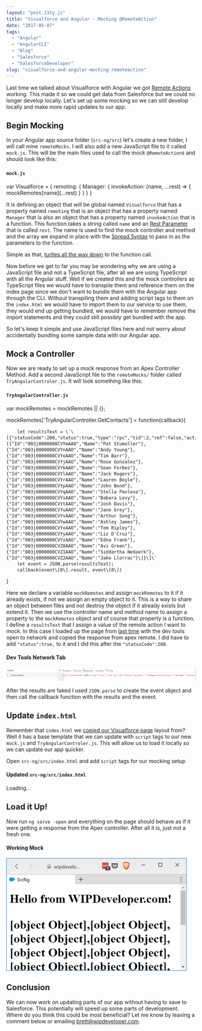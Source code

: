 ```yaml
---
layout: "post.11ty.js"
title: "Visualforce and Angular - Mocking @RemoteAction"
date: "2017-05-07"
tags: 
  - "Angular"
  - "AngularCLI"
  - "Blog"
  - "Salesforce"
  - "SalesforceDeveloper"
slug: "visualforce-and-angular-mocking-remoteaction"
---
```


Last time we talked about Visualforce with Angular we got [Remote Actions](/2017/05/01/visualforce-and-angular-remoteaction-in-action/) working. This made it so we could get data from Salesforce but we could no longer develop locally. Let's set up some mocking so we can still develop locally and make more rapid updates to our app.

## Begin Mocking

In your Angular app source folder (`src-ng/src`) let's create a new folder, I will call mine `remoteMocks`. I will also add a new JavaScript file to it called `mock.js`. This will be the main files used to call the mock `@RemoteAction`s and should look like this:

#### `mock.js`

var Visualforce = {
  remoting: {
    Manager: {
      invokeAction: (name, ...rest) => {
        mockRemotes\[name\](...rest)
      }
    }
  }
}

It is defining an object that will be global named `Visualforce` that has a property named `remoting` that is an object that has a property named `Manager` that is also an object that has a property named `invokeAction` that is a function. This function takes a string called `name` and an [Rest Parameter](/2017/05/03/ecmascript-6-rest-parameters/) that is called `rest`. The name is used to find the mock controller and method and the array we expand in place with the [Spread Syntax](/2017/05/04/ecmascript-6-spread-syntax/) to pass in as the parameters to the function.

Simple as that, [turtles all the way down](https://xkcd.com/1416/) to the function call.

Now before we get to far you may be wondering why we are using a JavaScript file and not a TypeScript file, after all we are using TypeScript with all the Angular stuff. Well if we created this and the mock controllers as TypeScript files we would have to transpile them and reference them on the index page since we don't want to bundle them with the Angular app through the CLI. Without transpiling them and adding script tags to them on the `index.html` we would have to import them to our service to use them, they would end up getting bundled, we would have to remember remove the import statements and they could still possibly get bundled with the app.

So let's keep it simple and use JavaScript files here and not worry about accidentally bundling some sample data with our Angular app.

## Mock a Controller

Now we are ready to set up a mock response from an Apex Controller Method. Add a second JavaScript file to the `remoteMocks/` folder called `TryAngularControler.js`. It will look something like this:

#### `TryAngularController.js`

var mockRemotes = mockRemotes || {};

mockRemotes\['TryAngularController.GetContacts'\] = function(callback){

        let resultsText = \`\[{"statusCode":200,"status":true,"type":"rpc","tid":2,"ref":false,"action":"TryAngularController","method":"GetContacts","result":\[{"Id":"003j0000008CVYmAAO","Name":"Pat Stumuller"},{"Id":"003j0000008CVYnAAO","Name":"Andy Young"},{"Id":"003j0000008CVYoAAO","Name":"Tim Barr"},{"Id":"003j0000008CVYjAAO","Name":"Rose Gonzalez"},{"Id":"003j0000008CVYkAAO","Name":"Sean Forbes"},{"Id":"003j0000008CVYlAAO","Name":"Jack Rogers"},{"Id":"003j0000008CVYrAAO","Name":"Lauren Boyle"},{"Id":"003j0000008CVYpAAO","Name":"John Bond"},{"Id":"003j0000008CVYqAAO","Name":"Stella Pavlova"},{"Id":"003j0000008CVYsAAO","Name":"Babara Levy"},{"Id":"003j0000008CVYtAAO","Name":"Josh Davis"},{"Id":"003j0000008CVYuAAO","Name":"Jane Grey"},{"Id":"003j0000008CVYvAAO","Name":"Arthur Song"},{"Id":"003j0000008CVYwAAO","Name":"Ashley James"},{"Id":"003j0000008CVYxAAO","Name":"Tom Ripley"},{"Id":"003j0000008CVYyAAO","Name":"Liz D'Cruz"},{"Id":"003j0000008CVYzAAO","Name":"Edna Frank"},{"Id":"003j0000008CVZ0AAO","Name":"Avi Green"},{"Id":"003j0000008CVZ1AAO","Name":"Siddartha Nedaerk"},{"Id":"003j0000008CVZ2AAO","Name":"Jake Llorrac"}\]}\]\`
        let event = JSON.parse(resultsText);
        callback(event\[0\].result, event\[0\])

}

Here we declare a variable `mockRemotes` and assign `mockRemotes` to it if it already exists, if not we assign an empty object to it. This is a way to share an object between files and not destroy the object if it already exists but extend it. Then we use the controller name and method name to assign a property to the `mockRemotes` object and of course that property is a function. I define a `resultsText` that I assign a value of the remote action I want to mock. In this case I loaded up the page from [last time](/2017/05/01/visualforce-and-angular-remoteaction-in-action/) with the dev tools open to network and copied the response from apex remote. I did have to add `"status":true,` to it and I did this after the `"statusCode":200`.

#### Dev Tools Network Tab

![Dev Tools Network Tab](images/angular-with-visualforce-07-001.png)

After the results are faked I used `JSON.parse` to create the event object and then call the callback function with the results and the event.

## Update `index.html`

Remember that `index.html` we [copied our Visualforce page](/2017/04/25/visualforce-and-angular-getting-angular-working-in-salesforce/) layout from? Well it has a base template that we can update with `script` tags to our new `mock.js` and `TryAngularControler.js`. This will allow us to load it locally so we can update our app quicker.

Open `src-ng/src/index.html` and add `script` tags for our mocking setup

#### Updated `src-ng/src/index.html`

<!doctype html>
<html>
<head>
  <meta charset="utf-8" />
  <title>SrcNg</title>
  <base href="/" />

  <meta name="viewport" content="width=device-width, initial-scale=1" />
  <link rel="icon" type="image/x-icon" href="favicon.ico" />
</head>
<body>
  <app-root>Loading...</app-root>

  <script src="/remoteMocks/mock.js"></script>
  <script src="/remoteMocks/TryAngularController.js"></script>
</body>
</html>

## Load it Up!

Now run `ng serve -open` and everything on the page should behave as if it were getting a response from the Apex controller. After all it is, just not a fresh one.

#### Working Mock

![Working Mock](images/angular-with-visualforce-06-01-11.png)

## Conclusion

We can now work on updating parts of our app without having to save to Salesforce. This potentially will speed up some parts of development. Where do you think this could be most beneficial? Let me know by leaving a comment below or emailing [brett@wipdeveloper.com](mailto:brett@wipdeveloper.com).
